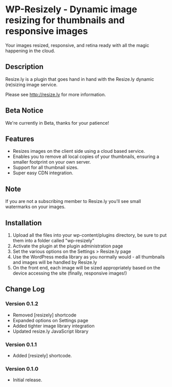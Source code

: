 # WP-Resizely - Dynamic image resizing for thumbnails and responsive images

Your images resized, responsive, and retina ready with all the magic happening in the cloud.

## Description

Resize.ly is a plugin that goes hand in hand with the Resize.ly dynamic (re)sizing image service.

Please see http://resize.ly for more information.

## Beta Notice

We're currently in Beta, thanks for your patience!

## Features

* Resizes images on the client side using a cloud based service.
* Enables you to remove all local copies of your thumbnails, ensuring a smaller footprint on your own server.
* Support for all thumbnail sizes.
* Super easy CDN integration.

## Note

If you are not a subscribing member to Resize.ly you'll see small watermarks on your images.

## Installation

1. Upload all the files into your wp-content/plugins directory, be sure to put them into a folder called "wp-resizely"
2. Activate the plugin at the plugin administration page
3. Set the various options on the Settings > Resize.ly page
4. Use the WordPress media library as you normally would - all thumbnails and images will be handled by Resize.ly
5. On the front end, each image will be sized appropriately based on the device accessing the site (finally, responsive images!)

## Change Log

### Version 0.1.2

* Removed [resizely] shortcode
* Expanded options on Settings page
* Added tighter image library integration
* Updated resize.ly JavaScript library

### Version 0.1.1

* Added [resizely] shortcode.

### Version 0.1.0

* Initial release.